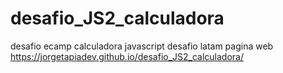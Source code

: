 # desafio_JS2_calculadora
desafio ecamp calculadora javascript desafio latam
pagina web https://jorgetapiadev.github.io/desafio_JS2_calculadora/
